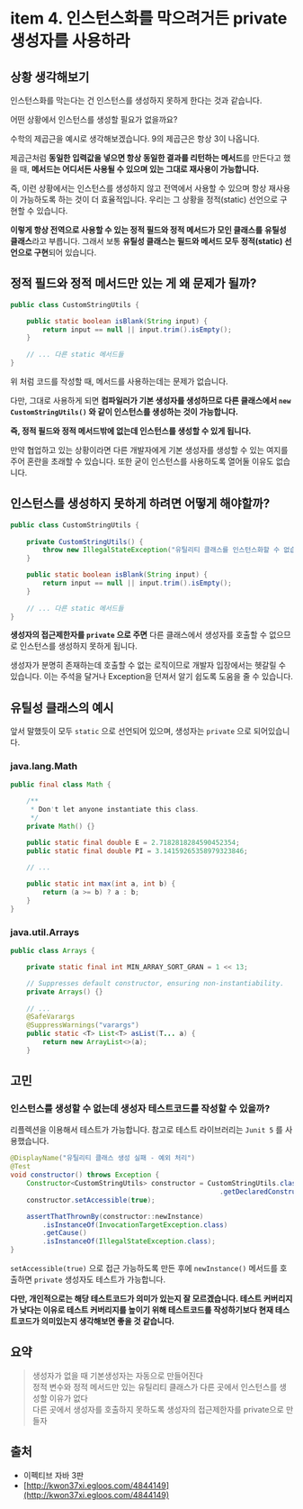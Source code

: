 # item 4. 인스턴스화를 막으려거든 private 생성자를 사용하라

## 상황 생각해보기

인스턴스화를 막는다는 건 인스턴스를 생성하지 못하게 한다는 것과 같습니다.

어떤 상황에서 인스턴스를 생성할 필요가 없을까요?

수학의 제곱근을 예시로 생각해보겠습니다. 9의 제곱근은 항상 3이 나옵니다. 

제곱근처럼 **동일한 입력값을 넣으면 항상 동일한 결과를 리턴하는 메서드**를 만든다고 했을 때, **메서드는 어디서든 사용될 수 있으며 있는 그대로 재사용이 가능합니다.**

즉, 이런 상황에서는 인스턴스를 생성하지 않고 전역에서 사용할 수 있으며 항상 재사용이 가능하도록 하는 것이 더 효율적입니다. 우리는 그 상황을 정적(static) 선언으로 구현할 수 있습니다.

**이렇게 항상 전역으로 사용할 수 있는 정적 필드와 정적 메서드가 모인 클래스를** **유틸성 클래스**라고 부릅니다. 그래서 보통 **유틸성 클래스는 필드와 메서드 모두 정적(static) 선언으로 구현**되어 있습니다.

## 정적 필드와 정적 메서드만 있는 게 왜 문제가 될까?

```java
public class CustomStringUtils {

    public static boolean isBlank(String input) {
        return input == null || input.trim().isEmpty();
    }
    
    // ... 다른 static 메서드들
}

```

위 처럼 코드를 작성할 때, 메서드를 사용하는데는 문제가 없습니다.

다만, 그대로 사용하게 되면 **컴파일러가 기본 생성자를 생성하므로 다른 클래스에서 `new CustomStringUtils()` 와 같이 인스턴스를 생성하는 것이 가능합니다.**

**즉, 정적 필드와 정적 메서드밖에 없는데 인스턴스를 생성할 수 있게 됩니다.**

만약 협업하고 있는 상황이라면 다른 개발자에게 기본 생성자를 생성할 수 있는 여지를 주어 혼란을 초래할 수 있습니다. 또한 굳이 인스턴스를 사용하도록 열어둘 이유도 없습니다.

## 인스턴스를 생성하지 못하게 하려면 어떻게 해야할까?

```java
public class CustomStringUtils {
    
    private CustomStringUtils() {
        throw new IllegalStateException("유틸리티 클래스를 인스턴스화할 수 없습니다!");
    }

    public static boolean isBlank(String input) {
        return input == null || input.trim().isEmpty();
    }
    
    // ... 다른 static 메서드들
}

```

**생성자의 접근제한자를 `private` 으로 주면** 다른 클래스에서 생성자를 호출할 수 없으므로 인스턴스를 생성하지 못하게 됩니다.

생성자가 분명히 존재하는데 호출할 수 없는 로직이므로 개발자 입장에서는 헷갈릴 수 있습니다. 이는 주석을 달거나 Exception을 던져서 알기 쉽도록 도움을 줄 수 있습니다.

## 유틸성 클래스의 예시

앞서 말했듯이 모두 `static` 으로 선언되어 있으며, 생성자는 `private` 으로 되어있습니다.

### java.lang.Math

```java
public final class Math {

    /**
     * Don't let anyone instantiate this class.
     */
    private Math() {}

    public static final double E = 2.7182818284590452354;
    public static final double PI = 3.14159265358979323846;
    
    // ...

    public static int max(int a, int b) {
        return (a >= b) ? a : b;
    }
}
```

### java.util.Arrays

```java
public class Arrays {

    private static final int MIN_ARRAY_SORT_GRAN = 1 << 13;

    // Suppresses default constructor, ensuring non-instantiability.
    private Arrays() {}
    
    // ...
    @SafeVarargs
    @SuppressWarnings("varargs")
    public static <T> List<T> asList(T... a) {
        return new ArrayList<>(a);
    }
```

## 고민

### 인스턴스를 생성할 수 없는데 생성자 테스트코드를 작성할 수 있을까?

리플렉션을 이용해서 테스트가 가능합니다. 참고로 테스트 라이브러리는 `Junit 5` 를 사용했습니다.

```java
@DisplayName("유틸리티 클래스 생성 실패 - 예외 처리")
@Test
void constructor() throws Exception {
    Constructor<CustomStringUtils> constructor = CustomStringUtils.class
                                                    .getDeclaredConstructor();
    constructor.setAccessible(true);

    assertThatThrownBy(constructor::newInstance)
        .isInstanceOf(InvocationTargetException.class)
        .getCause()
        .isInstanceOf(IllegalStateException.class);
}
```

`setAccessible(true)` 으로 접근 가능하도록 만든 후에 `newInstance()` 메서드를 호출하면 `private` 생성자도 테스트가 가능합니다. 

**다만, 개인적으로는 해당 테스트코드가 의미가 있는지 잘 모르겠습니다. 테스트 커버리지가 낮다는 이유로 테스트 커버리지를 높이기 위해 테스트코드를 작성하기보다 현재 테스트코드가 의미있는지 생각해보면 좋을 것 같습니다.**

## 요약

> 생성자가 없을 때 기본생성자는 자동으로 만들어진다  
정적 변수와 정적 메서드만 있는 유틸리티 클래스가 다른 곳에서 인스턴스를 생성할 이유가 없다   
다른 곳에서 생성자를 호출하지 못하도록 생성자의 접근제한자를 private으로 만들자

## 출처

- 이펙티브 자바 3판
- [http://kwon37xi.egloos.com/4844149](http://kwon37xi.egloos.com/4844149)
 
